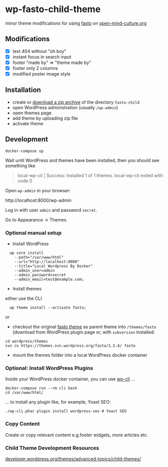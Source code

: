 # wp-fasto-child-theme

minor theme modifications for using [fasto](https://wordpress.org/support/theme/fasto/) on [open-mind-culture.org](https://www.open-mind-culture.org/)

## Modifications

- [x] text 404 without "oh boy"
- [x] instant focus in search input
- [x] footer "made by" => "theme made by"
- [x] footer only 2 columns
- [x] modified poster image style

## Installation

- create or [download a zip archive](https://github.com/openmindculture/wp-fasto-child-theme/releases/download/1.0.0/fasto-child-1.0.0.zip) of the directory `fasto-child`
- open WordPress administration (usually `/wp-admin`)
- open themes page
- add theme by uploading zip file
- activate theme

## Development

```
docker-compose up
```

Wait until WordPress and themes have been installed, then you should see something like

> local-wp-cli     | Success: Installed 1 of 1 themes.
> local-wp-cli exited with code 0


Open `wp-admin` in your browser:

http://localhost:8000/wp-admin

Log in with user `admin` and password `secret`.

Go to Appearance -> Themes.

### Optional manual setup

- Install WordPress

```
  wp core install 
    --path="/var/www/html" 
    --url="http://localhost:8000" 
    --title="Local Wordpress By Docker" 
    --admin_user=admin 
    --admin_password=secret 
    --admin_email=test@example.com;
```

- Install themes

either use the CLI

```
  wp theme install --activate fasto;
```

or

- checkout the original [fasto theme](https://wordpress.org/support/theme/fasto/) as parent theme into `/themes/fasto`
  (download from WordPress plugin page or, with `subversion` installed: 
  
```
cd wordpress/themes
svn co https://themes.svn.wordpress.org/fasto/1.5.6/ fasto
```

- mount the themes folder into a local WordPress docker container

  


### Optional: Install WordPress Plugins

Inside your WordPress docker container, you can use [wp-cli](https://wp-cli.org/) ...

```
docker-compose run --rm cli bash
cd /var/www/html/
```

... to install any plugin like, for example, Yoast SEO:

```
./wp-cli.phar plugin install wordpress-seo # Yoast SEO
```

### Copy Content

Create or copy relevant content e.g.footer widgets, more articles etc.

### Child Theme Development Resources

[developer.wordpress.org/themes/advanced-topics/child-themes/](https://developer.wordpress.org/themes/advanced-topics/child-themes/)
